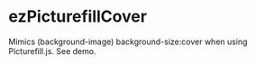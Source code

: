 # ezPicturefillCover
Mimics (background-image) background-size:cover when using Picturefill.js. See demo.
